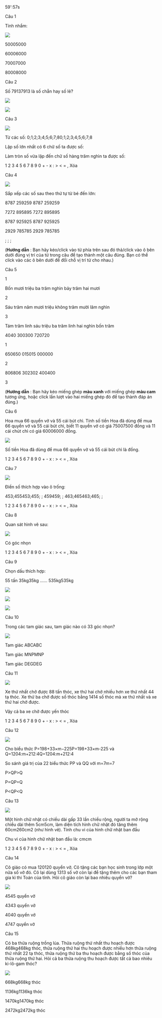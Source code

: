 59':57s

Câu 1

Tính nhẩm:

![](https://onthi123.vn/public/uploads/1_685.png)

50005000

60006000

70007000

80008000

Câu 2

Số 79137913 là số chẵn hay số lẻ?

![](https://onthi123.vn/public/uploads/2a_32.png)

![](https://onthi123.vn/public/uploads/2b_47.png)

Câu 3

![](https://onthi123.vn/public/uploads/3_514.png)

Từ các số: 0;1;2;3;4;5;6;7;80;1;2;3;4;5;6;7;8

Lập số lớn nhất có 6 chữ số ta được số: 

Làm tròn số vừa lập  đến chữ số hàng trăm nghìn ta được số:  

1 2 3 4 5 6 7 8 9 0 + - x : > < = , Xóa

Câu 4

![](https://onthi123.vn/public/uploads/4_485.png)

Sắp xếp các số sau theo thứ tự  từ bé đến lớn:

8787 259259 8787 259259

7272 895895 7272 895895

8787 925925 8787 925925

2929 785785 2929 785785

;  ;  ;  

(**Hướng dẫn** : Bạn hãy kéo/click vào từ phía trên sau đó thả/click vào ô bên dưới đúng vị trí của từ trong câu để tạo thành một câu đúng. Bạn có thể click vào các ô bên dưới để đổi chỗ vị trí từ cho nhau.)

Câu 5

1

Bốn mươi triệu ba trăm nghìn bảy trăm hai mươi

2

Sáu trăm năm mươi triệu không trăm mười lăm nghìn

3

Tám trăm linh sáu triệu ba trăm linh hai nghìn bốn trăm

4040 300300 720720

1

650650 015015 000000

2

806806 302302 400400

3

(**Hướng dẫn** : Bạn hãy kéo miếng ghép **màu xanh** với miếng ghép **màu cam** tương ứng, hoặc click lần lượt vào hai miếng ghép đó để tạo thành đáp án đúng.)

Câu 6

Hoa mua 66 quyển vở và 55 cái bút chì. Tính số tiền Hoa đã dùng để mua 66 quyển vở và 55 cái bút chì, biết 11 quyển vở có giá 75007500 đồng và 11 cái chút chì có giá 60006000 đồng. 

![](https://onthi123.vn/public/uploads/6_473.png)

Số tiền Hoa đã dùng để mua 66 quyển vở và 55 cái bút chì là  đồng. 

1 2 3 4 5 6 7 8 9 0 + - x : > < = , Xóa

Câu 7

![](https://onthi123.vn/public/uploads/7_476.png)

Điền số thích hợp vào ô trống:

453;455453;455;  ; 459459;   ; 463;465463;465;   ;  

1 2 3 4 5 6 7 8 9 0 + - x : > < = , Xóa

Câu 8

Quan sát hình vẽ sau:

![](https://onthi123.vn/public/uploads/8_464.png)

Có  góc nhọn 

1 2 3 4 5 6 7 8 9 0 + - x : > < = , Xóa

Câu 9

Chọn dấu thích hợp:

55 tấn 35kg35kg ...... 535kg535kg

![](https://onthi123.vn/public/uploads/9a_16.png)

![](https://onthi123.vn/public/uploads/9b_19.png)

![](https://onthi123.vn/public/uploads/9c_9.png)

Câu 10

Trong các tam giác sau, tam giác nào có 33 góc nhọn?

![](https://onthi123.vn/public/uploads/10_456.png)

Tam giác ABCABC

Tam giác MNPMNP

Tam giác DEGDEG

Câu 11

![](https://onthi123.vn/public/uploads/11_150.png)

Xe thứ nhất chở được 88 tấn thóc, xe thứ hai chở nhiều hơn xe thứ nhất 44 tạ thóc. Xe thứ ba chở được số thóc bằng 1414 số thóc mà xe thứ nhất và xe thứ hai chở được. 

Vậy cả ba xe chở được  yến thóc

1 2 3 4 5 6 7 8 9 0 + - x : > < = , Xóa

Câu 12

![](https://onthi123.vn/public/uploads/12_151.png)

Cho biểu thức P=198+33×m−225P=198+33×m-225 và Q=1204:m+212:4Q=1204:m+212:4

So sánh giá trị của 22 biểu thức PP và QQ với m=7m=7

P>QP>Q

P=QP=Q

P<QP<Q

Câu 13

![](https://onthi123.vn/public/uploads/13_137.png)

Một hình chữ nhật có chiều dài gấp 33 lần chiều rộng, người ta mở rộng chiều dài thêm 5cm5cm, làm diện tích hình chữ nhật đó tăng thêm 60cm260cm2 (như hình vẽ). Tính chu vi của hình chữ nhật ban đầu

Chu vi của hình chữ nhật ban đầu là:  cmcm

1 2 3 4 5 6 7 8 9 0 + - x : > < = , Xóa

Câu 14

Cô giáo có mua 120120 quyển vở. Cô tặng các bạn học sinh trong lớp một nửa số vở đó. Cô lại dùng 1313 số vở còn lại để tặng thêm cho các bạn tham gia kì thi Toán của tỉnh. Hỏi cô giáo còn lại  bao nhiêu quyển vở?

![](https://onthi123.vn/public/uploads/14_127.png)

4545 quyển vở

4343 quyển vở

4040 quyển vở

4747 quyển vở

Câu 15

Có ba thửa ruộng trồng lúa. Thửa ruộng thứ nhất thu hoạch được 468kg468kg thóc, thửa ruộng thứ hai thu hoạch được nhiều hơn thửa ruộng thứ nhất 22 tạ thóc, thửa ruộng thứ ba thu hoạch được bằng  số thóc của thửa ruộng thứ hai. Hỏi cả ba thửa ruộng thu hoạch được tất cả bao nhiêu ki-lô-gam thóc?

![](https://onthi123.vn/public/uploads/15_123.png)

668kg668kg thóc

1136kg1136kg thóc

1470kg1470kg thóc

2472kg2472kg thóc
